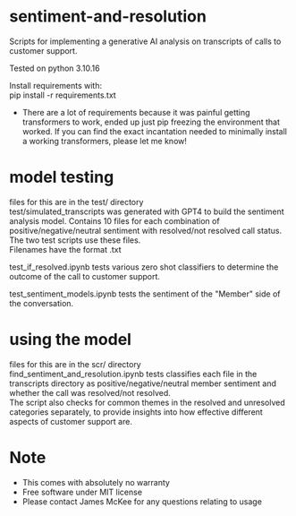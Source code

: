 # sentiment-and-resolution

Scripts for implementing a generative AI analysis on transcripts of calls to customer support.

Tested on python 3.10.16

Install requirements with: \
pip install -r requirements.txt

* There are a lot of requirements because it was painful getting transformers to work, ended up just pip freezing the environment that worked. If you can find the exact incantation needed to minimally install a working transformers, please let me know!

# model testing
files for this are in the test/ directory \
test/simulated_transcripts was generated with GPT4 to build the sentiment analysis model. Contains 10 files for each combination of positive/negative/neutral sentiment with resolved/not resolved call status. The two test scripts use these files. \
Filenames have the format <sentiment>_<resolution>_<int>.txt

test_if_resolved.ipynb tests various zero shot classifiers to determine the outcome of the call to customer support.

test_sentiment_models.ipynb tests the sentiment of the "Member" side of the conversation.

# using the model
files for this are in the scr/ directory \
find_sentiment_and_resolution.ipynb tests classifies each file in the transcripts directory as positive/negative/neutral member sentiment and whether the call was resolved/not resolved. \
The script also checks for common themes in the resolved and unresolved categories separately, to provide insights into how effective different aspects of customer support are.


# Note
* This comes with absolutely no warranty
* Free software under MIT license
* Please contact James McKee for any questions relating to usage
